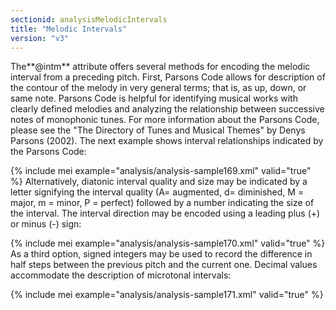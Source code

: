 ```yaml
---
sectionid: analysisMelodicIntervals
title: "Melodic Intervals"
version: "v3"
---
```


The**@intm** attribute offers several methods for encoding the melodic interval from
a preceding pitch. First, Parsons Code allows for description of the contour of the
melody
in very general terms; that is, as up, down, or same note. Parsons Code is helpful
for
identifying musical works with clearly defined melodies and analyzing the relationship
between successive notes of monophonic tunes. For more information about the Parsons
Code,
please see the "The Directory of Tunes and Musical Themes" by Denys Parsons (2002).
The next
example shows interval relationships indicated by the Parsons Code:

{% include mei example="analysis/analysis-sample169.xml" valid="true" %}
Alternatively, diatonic interval quality and size may be indicated by a letter signifying
the interval quality (A= augmented, d= diminished, M = major, m = minor, P = perfect)
followed by a number indicating the size of the interval. The interval direction may
be
encoded using a leading plus (+) or minus (-) sign:

{% include mei example="analysis/analysis-sample170.xml" valid="true" %}
As a third option, signed integers may be used to record the difference in half steps
between the previous pitch and the current one. Decimal values accommodate the description
of microtonal intervals:

{% include mei example="analysis/analysis-sample171.xml" valid="true" %}
